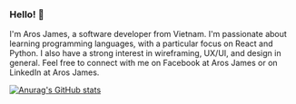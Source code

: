### Hello! 👋 
I'm Aros James, a software developer from Vietnam. I'm passionate about learning programming languages, with a particular focus on React and Python. I also have a strong interest in wireframing, UX/UI, and design in general.
Feel free to connect with me on Facebook at Aros James or on LinkedIn at Aros James.

[![Anurag's GitHub stats](https://github-readme-stats.vercel.app/api?username=ArosJames1007)](https://github.com/anuraghazra/github-readme-stats)
<!---
ArosJames1007/ArosJames1007 is a ✨ special ✨ repository because its `README.md` (this file) appears on your GitHub profile.
You can click the Preview link to take a look at your changes.
--->
